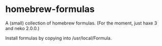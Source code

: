 homebrew-formulas
=================

A (small) collection of homebrew formulas. (For the moment, just haxe 3 and neko 2.0.0.)

Install formulas by copying into /usr/local/Formula.